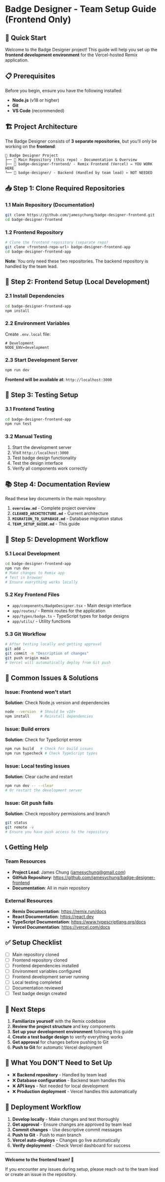 # Badge Designer - Team Setup Guide (Frontend Only)

## 🚀 Quick Start

Welcome to the Badge Designer project! This guide will help you set up the **frontend development environment** for the Vercel-hosted Remix application.

## 📋 Prerequisites

Before you begin, ensure you have the following installed:

- **Node.js** (v18 or higher)
- **Git**
- **VS Code** (recommended)

## 🏗️ Project Architecture

The Badge Designer consists of **3 separate repositories**, but you'll only be working on the **frontend**:

```
📁 Badge Designer Project
├── 📁 Main Repository (this repo) - Documentation & Overview
├── 📁 badge-designer-frontend/ - Remix Frontend (Vercel) ← YOU WORK HERE
└── 📁 badge-designer/ - Backend (Handled by team lead) ← NOT NEEDED
```

## 📥 Step 1: Clone Required Repositories

### 1.1 Main Repository (Documentation)
```bash
git clone https://github.com/jamesychung/badge-designer-frontend.git
cd badge-designer-frontend
```

### 1.2 Frontend Repository
```bash
# Clone the frontend repository (separate repo)
git clone <frontend-repo-url> badge-designer-frontend-app
cd badge-designer-frontend-app
```

**Note**: You only need these two repositories. The backend repository is handled by the team lead.

## 🔧 Step 2: Frontend Setup (Local Development)

### 2.1 Install Dependencies
```bash
cd badge-designer-frontend-app
npm install
```

### 2.2 Environment Variables
Create `.env.local` file:
```env
# Development
NODE_ENV=development
```

### 2.3 Start Development Server
```bash
npm run dev
```

**Frontend will be available at**: `http://localhost:3000`

## 🧪 Step 3: Testing Setup

### 3.1 Frontend Testing
```bash
cd badge-designer-frontend-app
npm run test
```

### 3.2 Manual Testing
1. Start the development server
2. Visit `http://localhost:3000`
3. Test badge design functionality
4. Test the design interface
5. Verify all components work correctly

## 📚 Step 4: Documentation Review

Read these key documents in the main repository:

1. **`overview.md`** - Complete project overview
2. **`CLEANED_ARCHITECTURE.md`** - Current architecture
3. **`MIGRATION_TO_SUPABASE.md`** - Database migration status
4. **`TEAM_SETUP_GUIDE.md`** - This guide

## 🔄 Step 5: Development Workflow

### 5.1 Local Development
```bash
cd badge-designer-frontend-app
npm run dev
# Make changes to Remix app
# Test in browser
# Ensure everything works locally
```

### 5.2 Key Frontend Files
- `app/components/BadgeDesigner.tsx` - Main design interface
- `app/routes/` - Remix routes for the application
- `app/types/badge.ts` - TypeScript types for badge designs
- `app/utils/` - Utility functions

### 5.3 Git Workflow
```bash
# After testing locally and getting approval
git add .
git commit -m "Description of changes"
git push origin main
# Vercel will automatically deploy from Git push
```

## 🚨 Common Issues & Solutions

### Issue: Frontend won't start
**Solution**: Check Node.js version and dependencies
```bash
node --version  # Should be v18+
npm install     # Reinstall dependencies
```

### Issue: Build errors
**Solution**: Check for TypeScript errors
```bash
npm run build   # Check for build issues
npm run typecheck # Check TypeScript types
```

### Issue: Local testing issues
**Solution**: Clear cache and restart
```bash
npm run dev -- --clear
# Or restart the development server
```

### Issue: Git push fails
**Solution**: Check repository permissions and branch
```bash
git status
git remote -v
# Ensure you have push access to the repository
```

## 📞 Getting Help

### Team Resources
- **Project Lead**: James Chung (jamesychung@gmail.com)
- **GitHub Repository**: https://github.com/jamesychung/badge-designer-frontend
- **Documentation**: All in main repository

### External Resources
- **Remix Documentation**: https://remix.run/docs
- **React Documentation**: https://react.dev
- **TypeScript Documentation**: https://www.typescriptlang.org/docs
- **Vercel Documentation**: https://vercel.com/docs

## ✅ Setup Checklist

- [ ] Main repository cloned
- [ ] Frontend repository cloned
- [ ] Frontend dependencies installed
- [ ] Environment variables configured
- [ ] Frontend development server running
- [ ] Local testing completed
- [ ] Documentation reviewed
- [ ] Test badge design created

## 🎯 Next Steps

1. **Familiarize yourself** with the Remix codebase
2. **Review the project structure** and key components
3. **Set up your development environment** following this guide
4. **Create a test badge design** to verify everything works
5. **Get approval** for changes before pushing to Git
6. **Push to Git** for automatic Vercel deployment

## 🚫 What You DON'T Need to Set Up

- ❌ **Backend repository** - Handled by team lead
- ❌ **Database configuration** - Backend team handles this
- ❌ **API keys** - Not needed for local development
- ❌ **Production deployment** - Vercel handles this automatically

## 🚀 Deployment Workflow

1. **Develop locally** - Make changes and test thoroughly
2. **Get approval** - Ensure changes are approved by team lead
3. **Commit changes** - Use descriptive commit messages
4. **Push to Git** - Push to main branch
5. **Vercel auto-deploys** - Changes go live automatically
6. **Verify deployment** - Check Vercel dashboard for success

---

**Welcome to the frontend team! 🎉**

If you encounter any issues during setup, please reach out to the team lead or create an issue in the repository.
